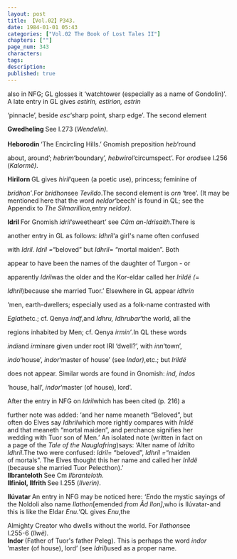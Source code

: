 ```yaml
---
layout: post
title: 【Vol.02】P343.
date: 1984-01-01 05:43
categories: ["Vol.02 The Book of Lost Tales II"]
chapters: [""]
page_num: 343
characters: 
tags: 
description: 
published: true
---
```


<p style="text-indent: 0;">
also in NFG; GL glosses it ‘watchtower (especially as a name of  Gondolin)’. A late entry in GL gives <I>estirin, estirion, estrin</I>
</p>

‘pinnacle’, beside <I>esc</I>‘sharp point, sharp edge’. The second element

<B>Gwedheling    </B>See I.273 (<I>Wendelin).<BR><BR></I> <B>Heborodin    </B>‘The Encircling Hills.’ Gnomish preposition <I>heb</I>‘round

about, around’; <I>hebrim</I>‘boundary’, <I>hebwirol</I>‘circumspect’. For <I> orod</I>see I.256 (<I>Kalormë)</I>.

<B>Hirilorn    </B>GL gives <I>hiril</I>‘queen (a poetic use), princess; feminine of

<I>bridhon’</I>.For <I>bridhon</I>see <I>Tevildo</I>.The second element is <I>orn</I> ‘tree’. (It may be mentioned here that the word <I>neldor</I>‘beech’ is found in QL; see the Appendix to <I>The Silmarillion</I>,entry <I>neldor)</I>.

<B>Idril   </B>For Gnomish <I>idril</I>‘sweetheart’ see <I>Cûm an-ldrisaith</I>.There is

<I></I>another entry in GL as follows: <I>Idhril</I>‘a girl's name often confused

 with <I>Idril. Idril =</I>“beloved” but <I>Idhril</I>= “mortal maiden”. Both

 appear to have been the names of the daughter of Turgon - or

apparently <I>Idril</I>was the older and the Kor-eldar called her <I>Irildë (</I>=

<I>Idhril</I>)because she married Tuor.’ Elsewhere in GL appear <I>idhrin</I>

‘men, earth-dwellers; especially used as a folk-name contrasted with

 <I>Eglath</I>etc.; cf. Qenya <I>indf</I>,and <I>Idhru, Idhrubar</I>‘the world, all the

regions inhabited by Men; cf. Qenya <I>irmin’</I>.In QL these words

<I>indi</I>and <I>irmin</I>are given under root IRI ‘dwell?’, with <I>inn</I>‘town’,

 <I>indo</I>‘house’, <I>indor</I>‘master of house’ (see <I>Indor)</I>,etc.; but <I>Irildë</I>

<I></I>does not appear. Similar words are found in Gnomish: <I>ind, indos</I>

<I></I>‘house, hall’, <I>indor</I>‘master (of house), lord’.

After the entry in NFG on <I>Idril</I>which has been cited (p. 216) a

 further note was added: ‘and her name meaneth “Beloved”, but<BR>often do Elves say <I>Idhril</I>which more rightly compares with <I>Irildë<BR></I>and that meaneth “mortal maiden”, and perchance signifies her<BR>wedding with Tuor son of Men.’ An isolated note (written in fact on<BR>a page of the <I>Tale of the Nauglafring</I>)says: ‘Alter name of <I>Idril</I>to<BR><I>Idhril</I>.The two were confused: <I>Idril</I>= “beloved”, <I>Idhril =</I>“maiden<BR>of mortals”. The Elves thought this her name and called her <I>Irildë<BR></I>(because she married Tuor Pelecthon).’<BR><B>Ilbranteloth    </B>See Cm <I>Ilbranteloth.<BR></I><B>Ilfiniol, Ilfrith    </B>See I.255 (<I>Ilverin)</I>.

<B>Ilúvatar   </B>An entry in NFG may be noticed here: <I>‘En</I>do the mystic sayings of the Noldoli also name <I>Ilathon</I>[emended <I>from Âd Ilon]</I>,who is Ilúvatar-and this is like the Eldar <I>Enu.’</I>QL gives <I>Enu</I>,the

Almighty Creator who dwells without the world. For <I>Ilathon</I>see<BR>I.255-6 (<I>Ilwë).<BR></I><B>Indor    </B>(Father of Tuor's father Peleg). This is perhaps the word <I>indor<BR></I> ‘master (of house), lord’ (see <I>Idril</I>)used as a proper name.

